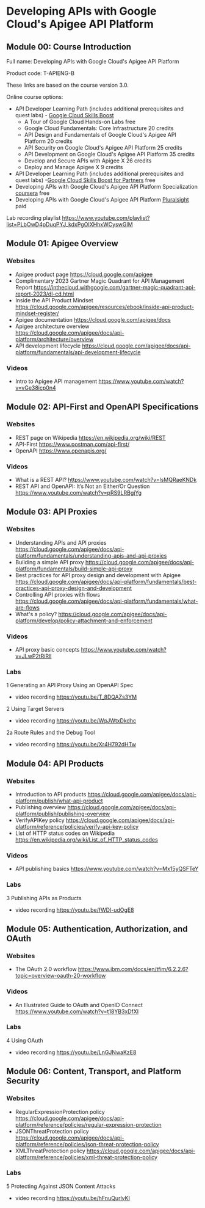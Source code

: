 # Developing APIs with Google Cloud's Apigee API Platform

## Module 00: Course Introduction

Full name: Developing APIs with Google Cloud's Apigee API Platform

Product code: T-APIENG-B

These links are based on the course version 3.0.

Online course options:
- API Developer Learning Path (includes additional prerequisites and quest labs) - [Google Cloud Skills Boost](https://www.cloudskillsboost.google/paths/21)
  - A Tour of Google Cloud Hands-on Labs free
  - Google Cloud Fundamentals: Core Infrastructure 20 credits
  - API Design and Fundamentals of Google Cloud's Apigee API Platform 20 credits
  - API Security on Google Cloud's Apigee API Platform 25 credits
  - API Development on Google Cloud's Apigee API Platform 35 credits
  - Develop and Secure APIs with Apigee X 26 credits
  - Deploy and Manage Apigee X 9 credits
- API Developer Learning Path (includes additional prerequisites and quest labs) -[Google Cloud Skills Boost for Partners](https://partner.cloudskillsboost.google/paths/99) free
- Developing APIs with Google Cloud's Apigee API Platform Specialization [coursera](https://www.coursera.org/specializations/apigee-api-gcp) free
- Developing APIs with Google Cloud's Apigee API Platform [Pluralsight](https://app.pluralsight.com/paths/skill/developing-apis-with-google-clouds-apigee-api-platform) paid

Lab recording playlist <https://www.youtube.com/playlist?list=PLbOwD4pDuqPYJ_kdxPgOIXHhxWCyswGIM>

## Module 01: Apigee Overview

### Websites
- Apigee product page <https://cloud.google.com/apigee>
- Complimentary 2023 Gartner Magic Quadrant for API Management Report <https://inthecloud.withgoogle.com/gartner-magic-quadrant-api-report-2023/dl-cd.html>
- Inside the API Product Mindset <https://cloud.google.com/apigee/resources/ebook/inside-api-product-mindset-register/>
- Apigee documentation <https://cloud.google.com/apigee/docs>
- Apigee architecture overview <https://cloud.google.com/apigee/docs/api-platform/architecture/overview>
- API development lifecycle <https://cloud.google.com/apigee/docs/api-platform/fundamentals/api-development-lifecycle>

### Videos
- Intro to Apigee API management <https://www.youtube.com/watch?v=vGe38icp0n4>

## Module 02: API-First and OpenAPI Specifications

### Websites
- REST page on Wikipedia <https://en.wikipedia.org/wiki/REST>
- API-First <https://www.postman.com/api-first/>
- OpenAPI <https://www.openapis.org/>

### Videos
- What is a REST API? <https://www.youtube.com/watch?v=lsMQRaeKNDk>
- REST API and OpenAPI: It’s Not an Either/Or Question <https://www.youtube.com/watch?v=pRS9LRBgjYg>

## Module 03: API Proxies

### Websites
- Understanding APIs and API proxies <https://cloud.google.com/apigee/docs/api-platform/fundamentals/understanding-apis-and-api-proxies>
- Building a simple API proxy <https://cloud.google.com/apigee/docs/api-platform/fundamentals/build-simple-api-proxy>
- Best practices for API proxy design and development with Apigee  <https://cloud.google.com/apigee/docs/api-platform/fundamentals/best-practices-api-proxy-design-and-development>
- Controlling API proxies with flows <https://cloud.google.com/apigee/docs/api-platform/fundamentals/what-are-flows>
- What's a policy? <https://cloud.google.com/apigee/docs/api-platform/develop/policy-attachment-and-enforcement>

### Videos
- API proxy basic concepts <https://www.youtube.com/watch?v=JLwP2tRiRlI>

### Labs

1 Generating an API Proxy Using an OpenAPI Spec
- video recording <https://youtu.be/T_8DQAZs3YM>

2 Using Target Servers
- video recording <https://youtu.be/WqJWtxDkdhc>

2a Route Rules and the Debug Tool
- video recording <https://youtu.be/Xr4H792dHTw>

## Module 04: API Products

### Websites
- Introduction to API products <https://cloud.google.com/apigee/docs/api-platform/publish/what-api-product>
- Publishing overview <https://cloud.google.com/apigee/docs/api-platform/publish/publishing-overview>
- VerifyAPIKey policy <https://cloud.google.com/apigee/docs/api-platform/reference/policies/verify-api-key-policy>
- List of HTTP status codes on Wikipedia <https://en.wikipedia.org/wiki/List_of_HTTP_status_codes>

### Videos
- API publishing basics <https://www.youtube.com/watch?v=Mx15yQSFTeY>

### Labs

3 Publishing APIs as Products
- video recording <https://youtu.be/fWDI-udOgE8>

## Module 05: Authentication, Authorization, and OAuth

### Websites
- The OAuth 2.0 workflow <https://www.ibm.com/docs/en/tfim/6.2.2.6?topic=overview-oauth-20-workflow>

### Videos
- An Illustrated Guide to OAuth and OpenID Connect <https://www.youtube.com/watch?v=t18YB3xDfXI>

### Labs

4 Using OAuth
- video recording <https://youtu.be/LnGJNwaKzE8>

## Module 06: Content, Transport, and Platform Security

### Websites
- RegularExpressionProtection policy <https://cloud.google.com/apigee/docs/api-platform/reference/policies/regular-expression-protection>
- JSONThreatProtection policy <https://cloud.google.com/apigee/docs/api-platform/reference/policies/json-threat-protection-policy>
- XMLThreatProtection policy <https://cloud.google.com/apigee/docs/api-platform/reference/policies/xml-threat-protection-policy>

### Labs

5 Protecting Against JSON Content Attacks
- video recording <https://youtu.be/hFnuQurlyKI>